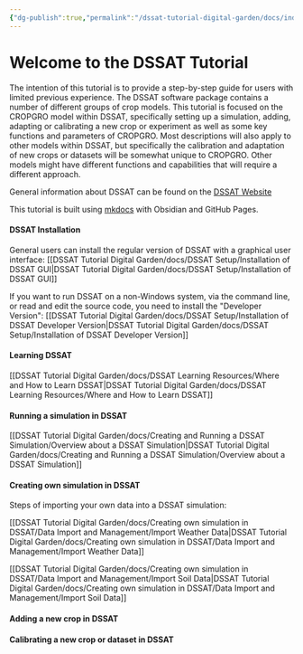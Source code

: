 ```yaml
---
{"dg-publish":true,"permalink":"/dssat-tutorial-digital-garden/docs/index/","tags":["gardenEntry"]}
---
```



# Welcome to the DSSAT Tutorial

The intention of this tutorial is to provide a step-by-step guide for users with limited previous experience. The DSSAT software package contains a number of different groups of crop models. This tutorial is focused on the CROPGRO model within DSSAT, specifically setting up a simulation, adding, adapting or calibrating a new crop or experiment as well as some key functions and parameters of CROPGRO. Most descriptions will also apply to other models within DSSAT, but specifically the calibration and adaptation of new crops or datasets will be somewhat unique to CROPGRO. Other models might have different functions and capabilities that will require a different approach. 

General information about DSSAT can be found on the [DSSAT Website](https://dssat.net/)

This tutorial is built using [mkdocs](https://github.com/jobindjohn/obsidian-publish-mkdocs) with Obsidian and GitHub Pages. 

#### DSSAT Installation
General users can install the regular version of DSSAT with a graphical user interface: [[DSSAT Tutorial Digital Garden/docs/DSSAT Setup/Installation of DSSAT GUI\|DSSAT Tutorial Digital Garden/docs/DSSAT Setup/Installation of DSSAT GUI]]

If you want to run DSSAT on a non-Windows system, via the command line, or read and edit the source code, you need to install the "Developer Version": [[DSSAT Tutorial Digital Garden/docs/DSSAT Setup/Installation of DSSAT Developer Version\|DSSAT Tutorial Digital Garden/docs/DSSAT Setup/Installation of DSSAT Developer Version]]

#### Learning DSSAT

[[DSSAT Tutorial Digital Garden/docs/DSSAT Learning Resources/Where and How to Learn DSSAT\|DSSAT Tutorial Digital Garden/docs/DSSAT Learning Resources/Where and How to Learn DSSAT]]

#### Running a simulation in DSSAT

[[DSSAT Tutorial Digital Garden/docs/Creating and Running a DSSAT Simulation/Overview about a DSSAT Simulation\|DSSAT Tutorial Digital Garden/docs/Creating and Running a DSSAT Simulation/Overview about a DSSAT Simulation]]

#### Creating own simulation in DSSAT


Steps of importing your own data into a DSSAT simulation:

[[DSSAT Tutorial Digital Garden/docs/Creating own simulation in DSSAT/Data Import and Management/Import Weather Data\|DSSAT Tutorial Digital Garden/docs/Creating own simulation in DSSAT/Data Import and Management/Import Weather Data]]

[[DSSAT Tutorial Digital Garden/docs/Creating own simulation in DSSAT/Data Import and Management/Import Soil Data\|DSSAT Tutorial Digital Garden/docs/Creating own simulation in DSSAT/Data Import and Management/Import Soil Data]]

#### Adding a new crop in DSSAT


#### Calibrating a new crop or dataset in DSSAT

